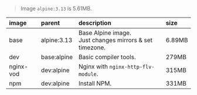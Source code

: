 
> Image `alpine:3.13` is 5.61MB.

| image | parent| description | size |
|:--|:--|:--|:--|
| base | alpine:3.13 | Base Alpine image. <br/>Just changes mirrors & set timezone. | 6.89MB |
| dev | base:alpine | Basic compiler tools. | 279MB |
| nginx-vod | dev:alpine | Nginx with `nginx-http-flv-module`. | 315MB |
| npm | dev:alpine | Install NPM. | 331MB |

